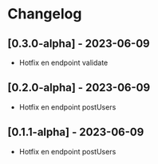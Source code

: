 # Changelog

## [0.3.0-alpha] - 2023-06-09
- Hotfix en endpoint validate
## [0.2.0-alpha] - 2023-06-09
- Hotfix en endpoint postUsers 
## [0.1.1-alpha] - 2023-06-09
- Hotfix en endpoint postUsers 

